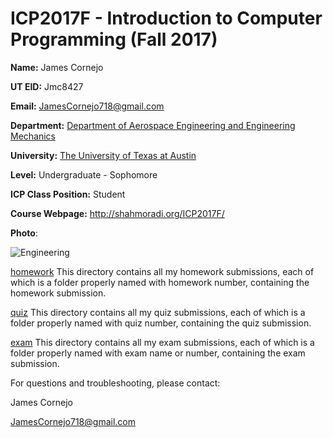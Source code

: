 # ICP2017F **- Introduction to Computer Programming (Fall 2017)**

**Name:** James Cornejo

**UT EID:** Jmc8427

**Email:** JamesCornejo718@gmail.com

**Department:** [Department of Aerospace Engineering and Engineering Mechanics](http://www.ae.utexas.edu/)

**University:** [The University of Texas at Austin](https://www.utexas.edu/)

**Level:** Undergraduate - Sophomore

**ICP Class Position:** Student

**Course Webpage:** http://shahmoradi.org/ICP2017F/

**Photo**: 

![Engineering](http://hkmdb.com/db/images/people/4202/RichardNgYiuHon-75-b.jpg)

[homework](./hw) This directory contains all my homework submissions, each of which is a folder properly named with homework number, containing the homework submission.

[quiz](./quiz) This directory contains all my quiz submissions, each of which is a folder properly named with quiz number, containing the quiz submission.

[exam](./exam) This directory contains all my exam submissions, each of which is a folder properly named with exam name or number, containing the exam submission.

For questions and troubleshooting, please contact:

James Cornejo 

JamesCornejo718@gmail.com

